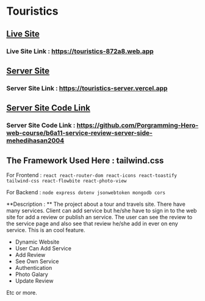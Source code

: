 # Touristics

## [Live Site](https://touristics-872a8.web.app)

### Live Site Link : https://touristics-872a8.web.app

## [Server Site](https://touristics-server.vercel.app)

### Server Site Link : https://touristics-server.vercel.app

## [Server Site Code Link](https://github.com/Porgramming-Hero-web-course/b6a11-service-review-server-side-mehedihasan2004)

### Server Site Code Link : https://github.com/Porgramming-Hero-web-course/b6a11-service-review-server-side-mehedihasan2004

## The Framework Used Here : tailwind.css

For Frontend :
`react react-router-dom react-icons react-toastify tailwind-css react-flowbite react-photo-view`

For Backend :
`node express dotenv jsonwebtoken mongodb cors`

**Description : ** The project about a tour and travels site. There have many services. Client can add service but he/she have to sign in to the web site for add a review or publish an service. The user can see the review to the service page and also see that review he/she add in ever on eny service. This is an cool feature.

- Dynamic Website
- User Can Add Service
- Add Review
- See Own Service
- Authentication
- Photo Galary
- Update Review

Etc or more.
